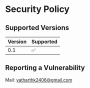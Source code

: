 # Security Policy

## Supported Versions

| Version | Supported          |
| ------- | ------------------ |
| 0.1   | :white_check_mark:   |

## Reporting a Vulnerability
Mail: <a href="mailto:yatharthk2406@gmail.com">yatharthk2406@gmail.com</a>
